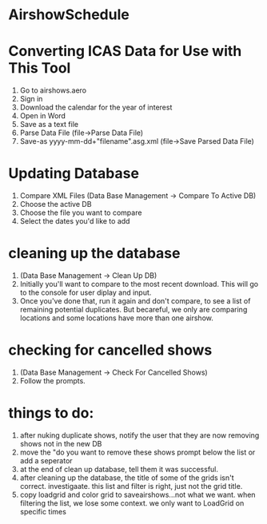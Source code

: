 # AirshowSchedule
# Converting ICAS Data for Use with This Tool

1. Go to airshows.aero
2. Sign in
3. Download the calendar for the year of interest
4. Open in Word
5. Save as a text file
6. Parse Data File (file->Parse Data File)
7. Save-as yyyy-mm-dd+"filename".asg.xml (file->Save Parsed Data File)

# Updating Database

1. Compare XML Files (Data Base Management -> Compare To Active DB)
2. Choose the active DB
3. Choose the file you want to compare
4. Select the dates you'd like to add

# cleaning up the database

1. (Data Base Management -> Clean Up DB)
2. Initially you'll want to compare to the most recent download.  This will go to the console for user diplay and input. 
3. Once you've done that, run it again and don't compare, to see a list of remaining potential duplicates.  But becareful, we only are comparing locations and some locations have more than one airshow. 

# checking for cancelled shows

1. (Data Base Management -> Check For Cancelled Shows)
2. Follow the prompts.

# things to do:

1. after nuking duplicate shows, notify the user that they are now removing shows not in the new DB
2. move the "do you want to remove these shows prompt below the list or add a seperator
3. at the end of clean up database, tell them it was successful. 
4. after cleaning up the database, the title of some of the grids isn't correct.  investigaate.  this list and filter is right, just not the grid title.
5. copy loadgrid and color grid to saveairshows...not what we want.  when filtering the list, we lose some context.  we only want to LoadGrid on specific times
